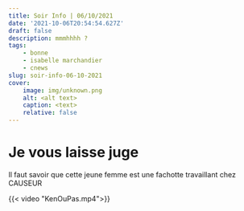 ```yaml
---
title: Soir Info | 06/10/2021
date: '2021-10-06T20:54:54.627Z'
draft: false
description: mmmhhhh ?
tags:
    - bonne
    - isabelle marchandier
    - cnews
slug: soir-info-06-10-2021
cover:
    image: img/unknown.png
    alt: <alt text>
    caption: <text>
    relative: false
---
```


# Je vous laisse juge

Il faut savoir que cette jeune femme est une fachotte travaillant chez CAUSEUR

{{< video "KenOuPas.mp4">}}
